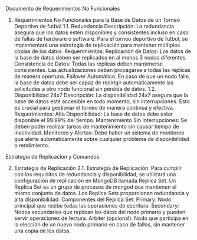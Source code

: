 Documento de Requerimientos No Funcionales
1.	Requerimientos No Funcionales para la Base de Datos de un Torneo Deportivo de futbol
1.1.	Redundancia
Descripción: La redundancia asegura que los datos estén disponibles y consistentes incluso en caso de fallas de hardware o software. Para el torneo deportivo de futbol, se implementará una estrategia de replicación para mantener múltiples copias de los datos.
Requerimientos: Replicación de Datos: Los datos de la base de datos deben ser replicados en al menos 3 nodos diferentes.
Consistencia de Datos: Todas las réplicas deben mantenerse consistentes. Las actualizaciones deben propagarse a todas las réplicas de manera oportuna.
Failover Automático: En caso de que un nodo falle, la base de datos debe ser capaz de redirigir automáticamente las solicitudes a otro nodo funcional sin pérdida de datos.
1.2.	Disponibilidad 24x7
Descripción: La disponibilidad 24x7 asegura que la base de datos esté accesible en todo momento, sin interrupciones. Esto es crucial para gestionar el torneo de manera continua y efectiva.
Requerimientos: Alta Disponibilidad: La base de datos debe estar disponible el 99.99% del tiempo.
Mantenimiento Sin Interrupciones: Se deben poder realizar tareas de mantenimiento sin causar tiempo de inactividad.
Monitoreo y Alertas: Debe haber un sistema de monitoreo que alerte automáticamente sobre cualquier problema de disponibilidad o rendimiento.

Estrategia de Replicación y Comandos

2.	Estrategia de Replicación
2.1.	Estrategia de Replicación: Para cumplir con los requisitos de redundancia y disponibilidad, se utilizará una configuración de replicación en MongoDB llamada Replica Set. Un Replica Set es un grupo de procesos de mongod que mantienen el mismo conjunto de datos. Los Replica Sets proporcionan redundancia y alta disponibilidad.
Componentes del Replica Set:
Primary: Nodo principal que recibe todas las operaciones de escritura.
Secondary: Nodos secundarios que replican los datos del nodo primario y pueden servir operaciones de lectura.
Arbiter (opcional): Nodo que participa en la elección de un nuevo nodo primario en caso de fallos, sin mantener una copia de los datos.
